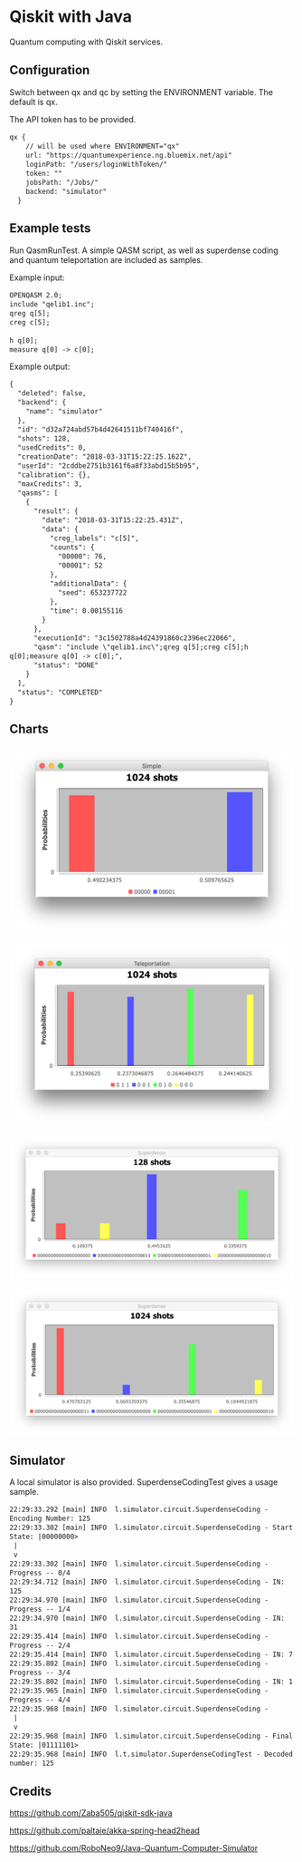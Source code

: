 # Qiskit with Java
Quantum computing with Qiskit services.

## Configuration
Switch between qx and qc by setting the ENVIRONMENT variable. The default is qx.

The API token has to be provided.

    qx {
        // will be used where ENVIRONMENT="qx"
        url: "https://quantumexperience.ng.bluemix.net/api"
        loginPath: "/users/loginWithToken/"
        token: ""
        jobsPath: "/Jobs/"
        backend: "simulator"
      }
      
## Example tests
Run QasmRunTest. A simple QASM script, as well as superdense coding and quantum 
teleportation are included as samples.

Example input:

    OPENQASM 2.0;
    include "qelib1.inc";
    qreg q[5];
    creg c[5];
    
    h q[0];
    measure q[0] -> c[0];
 
Example output:

    {
      "deleted": false,
      "backend": {
        "name": "simulator"
      },
      "id": "d32a724abd57b4d42641511bf740416f",
      "shots": 128,
      "usedCredits": 0,
      "creationDate": "2018-03-31T15:22:25.162Z",
      "userId": "2cddbe2751b3161f6a8f33abd15b5b95",
      "calibration": {},
      "maxCredits": 3,
      "qasms": [
        {
          "result": {
            "date": "2018-03-31T15:22:25.431Z",
            "data": {
              "creg_labels": "c[5]",
              "counts": {
                "00000": 76,
                "00001": 52
              },
              "additionalData": {
                "seed": 653237722
              },
              "time": 0.00155116
            }
          },
          "executionId": "3c1502788a4d24391860c2396ec22066",
          "qasm": "include \"qelib1.inc\";qreg q[5];creg c[5];h q[0];measure q[0] -> c[0];",
          "status": "DONE"
        }
      ],
      "status": "COMPLETED"
    }
    
## Charts
![ ](./simple_chart.png)

![ ](./teleportation_chart.png)

![](./superdense_128_chart.png) 

![](./superdense_1024_chart.png)

## Simulator
A local simulator is also provided. 
SuperdenseCodingTest gives a usage sample.

    22:29:33.292 [main] INFO  l.simulator.circuit.SuperdenseCoding - Encoding Number: 125
    22:29:33.302 [main] INFO  l.simulator.circuit.SuperdenseCoding - Start State: |00000000>
     |
     v
    22:29:33.302 [main] INFO  l.simulator.circuit.SuperdenseCoding - Progress -- 0/4
    22:29:34.712 [main] INFO  l.simulator.circuit.SuperdenseCoding - IN: 125
    22:29:34.970 [main] INFO  l.simulator.circuit.SuperdenseCoding - Progress -- 1/4
    22:29:34.970 [main] INFO  l.simulator.circuit.SuperdenseCoding - IN: 31
    22:29:35.414 [main] INFO  l.simulator.circuit.SuperdenseCoding - Progress -- 2/4
    22:29:35.414 [main] INFO  l.simulator.circuit.SuperdenseCoding - IN: 7
    22:29:35.802 [main] INFO  l.simulator.circuit.SuperdenseCoding - Progress -- 3/4
    22:29:35.802 [main] INFO  l.simulator.circuit.SuperdenseCoding - IN: 1
    22:29:35.965 [main] INFO  l.simulator.circuit.SuperdenseCoding - Progress -- 4/4
    22:29:35.968 [main] INFO  l.simulator.circuit.SuperdenseCoding - 
     |
     v
    22:29:35.968 [main] INFO  l.simulator.circuit.SuperdenseCoding - Final State: |01111101>
    22:29:35.968 [main] INFO  l.t.simulator.SuperdenseCodingTest - Decoded number: 125


## Credits
https://github.com/Zaba505/qiskit-sdk-java

https://github.com/paltaie/akka-spring-head2head

https://github.com/RoboNeo9/Java-Quantum-Computer-Simulator


